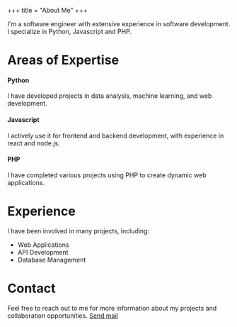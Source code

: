 +++
title = "About Me"
+++

I'm a software engineer with extensive experience in software development. I specialize in Python, Javascript and PHP.

# Areas of Expertise
#### Python
I have developed projects in data analysis, machine learning, and web development.

#### Javascript
I actively use it for frontend and backend development, with experience in react and node.js.

#### PHP
I have completed various projects using PHP to create dynamic web applications.

# Experience
I have been involved in many projects, including:

- Web Applications
- API Development
- Database Management

# Contact
Feel free to reach out to me for more information about my projects and collaboration opportunities. <a href='mailto:abdullah.mertoglu99@gmail.com'>Send mail</a>
